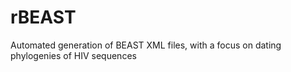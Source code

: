 # rBEAST
Automated generation of BEAST XML files, with a focus on dating phylogenies of HIV sequences
